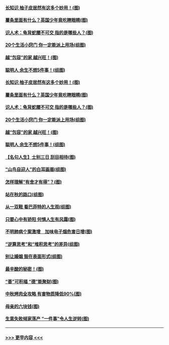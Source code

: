 #### [长知识 柚子皮居然有这多个妙用！(图)](../pages/p8/907425.md?t=09171833) 
#### [薯条里面有什么？英国少年竟吃瞎眼睛(图)](../pages/p8/907381.md?t=09171833) 
#### [识人术：龟背蛇腰不可交 指的是哪些人？(图)](../pages/p8/907503.md?t=09171833) 
#### [20个生活小窍门 你一定能派上用场(组图)](../pages/p8/907510.md?t=09171833) 
#### [越“包容”的家 越兴旺！(图)](../pages/p8/907328.md?t=09171833) 
#### [聪明人 余生不想5件事！(组图)](../pages/p8/907364.md?t=09171833) 
#### [长知识 柚子皮居然有这多个妙用！(图)](../pages/p8/907425.md?t=09171833) 
#### [薯条里面有什么？英国少年竟吃瞎眼睛(图)](../pages/p8/907381.md?t=09171833) 
#### [识人术：龟背蛇腰不可交 指的是哪些人？(图)](../pages/p8/907503.md?t=09171833) 
#### [20个生活小窍门 你一定能派上用场(组图)](../pages/p8/907510.md?t=09171833) 
#### [越“包容”的家 越兴旺！(图)](../pages/p8/907328.md?t=09171833) 
#### [聪明人 余生不想5件事！(组图)](../pages/p8/907364.md?t=09171833) 
#### [【名句人生】士别三日 刮目相待(图)](../pages/p8/906988.md?t=09171833) 
#### [“山鸟自迎人”的白耳画眉(组图)](../pages/p8/907332.md?t=09171833) 
#### [怎样理解“有舍才有得”？(图)](../pages/p8/906872.md?t=09171833) 
#### [站在秋的路口(组图)](../pages/p8/906914.md?t=09171833) 
#### [从一双鞋 看巴菲特的人生观(组图)](../pages/p8/907311.md?t=09171833) 
#### [只要心中有骄阳 何惧人生有风霜(图)](../pages/p8/907320.md?t=09171833) 
#### [不明肺病个案激增　加味电子烟危害日增(图)](../pages/p8/907307.md?t=09171833) 
#### [“逆算思考”和“堆积思考”的差异(组图)](../pages/p8/907229.md?t=09171833) 
#### [别让婚姻 毁在表面形式(组图)](../pages/p8/907118.md?t=09171833) 
#### [最辛酸的秘密！(图)](../pages/p8/906327.md?t=09171833) 
#### [“善”可积福 “德”能聚财(图)](../pages/p8/906906.md?t=09171833) 
#### [中秋烤肉全攻略 有害物质降低90%(图)](../pages/p8/907227.md?t=09171833) 
#### [母亲的六块钱(图)](../pages/p8/907107.md?t=09171833) 
#### [生意失败倾家荡产 “一件事”令人生逆转(图)](../pages/p8/907101.md?t=09171833) 

----
#### [ >>> 更早内容 <<< ](../indexes/p8-earlier.md)
